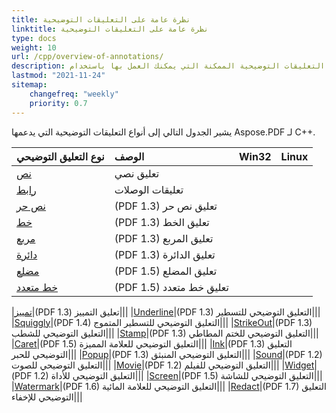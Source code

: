 ```yaml
---
title: نظرة عامة على التعليقات التوضيحية
linktitle: نظرة عامة على التعليقات التوضيحية
type: docs
weight: 10
url: /cpp/overview-of-annotations/
description: تحقق من قائمة التعليقات التوضيحية الممكنة التي يمكنك العمل بها باستخدام Aspose.PDF لـ C++.
lastmod: "2021-11-24"
sitemap:
    changefreq: "weekly"
    priority: 0.7
---
```


يشير الجدول التالي إلى أنواع التعليقات التوضيحية التي يدعمها Aspose.PDF لـ C++.

|**نوع التعليق التوضيحي**|**الوصف**|**Win32**|**Linux**|
| :- | :- | :- | :- |
|[نص](/pdf/cpp/text-annotation/)|تعليق نصي|||
|[رابط](/pdf/cpp/extra-annotations/)|تعليقات الوصلات|||
|[نص حر](/pdf/cpp/text-annotation/)|(PDF 1.3) تعليق نص حر|||
|[خط](/pdf/cpp/figures-annotation/)|(PDF 1.3) تعليق الخط|||
|[مربع](/pdf/cpp/figures-annotation/)|(PDF 1.3) تعليق المربع|||
|[دائرة](/pdf/cpp/figures-annotation/)|(PDF 1.3) تعليق الدائرة|||
|[مضلع](/pdf/cpp/figures-annotation/)|(PDF 1.5) تعليق المضلع|||
|[خط متعدد](/pdf/cpp/figures-annotation/)|(PDF 1.5) تعليق خط متعدد|||

|[تمييز](/pdf/cpp/highlights-annotation/)|(PDF 1.3) تعليق التمييز|||
|[Underline](/pdf/cpp/highlights-annotation/)|(PDF 1.3) التعليق التوضيحي للتسطير|||
|[Squiggly](/cpp/highlights-annotation/)|(PDF 1.4) التعليق التوضيحي للتسطير المتموج|||
|[StrikeOut](/pdf/cpp/highlights-annotation/)|(PDF 1.3) التعليق التوضيحي للشطب|||
|[Stamp](/pdf/cpp/stamping/)|(PDF 1.3) التعليق التوضيحي للختم المطاطي|||
|[Caret](/pdf/cpp/extra-annotations/)|(PDF 1.5) التعليق التوضيحي للعلامة المميزة|||
|[Ink](/pdf/cpp/figures-annotation/)|(PDF 1.3) التعليق التوضيحي للحبر|||
|[Popup](/pdf/cpp/text-annotation/)|(PDF 1.3) التعليق التوضيحي المنبثق|||
|[Sound](/pdf/cpp/multimedia-annotation/)|(PDF 1.2) التعليق التوضيحي للصوت|||
|[Movie](/pdf/cpp/multimedia-annotation/)|(PDF 1.2) التعليق التوضيحي للفيلم|||
|[Widget](/pdf/cpp/multimedia-annotation/)|(PDF 1.2) التعليق التوضيحي للأداة|||
|[Screen](/pdf/cpp/multimedia-annotation/)|(PDF 1.5) التعليق التوضيحي للشاشة|||
|[Watermark](/pdf/cpp/sticky-annotations/)|(PDF 1.6) التعليق التوضيحي للعلامة المائية|||
|[Redact](/pdf/cpp/extra-annotations/)|(PDF 1.7) التعليق التوضيحي للإخفاء|||